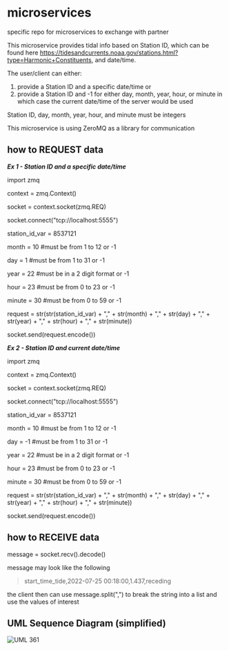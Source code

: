 # microservices
specific repo for microservices to exchange with partner

This microservice provides tidal info based on Station ID, which can be found here https://tidesandcurrents.noaa.gov/stations.html?type=Harmonic+Constituents, and date/time. 

The user/client can either: 
  1) provide a Station ID and a specific date/time or 
  2) provide a Station ID and -1 for either day, month, year, hour, or minute in which case the current date/time of the server would be used

Station ID, day, month, year, hour, and minute must be integers  

This microservice is using ZeroMQ as a library for communication

## how to REQUEST data
***Ex 1 - Station ID and a specific date/time***


import zmq


context = zmq.Context()

socket = context.socket(zmq.REQ)

socket.connect("tcp://localhost:5555")


station_id_var = 8537121

month = 10                      #must be from 1 to 12 or -1

day = 1                         #must be from 1 to 31 or -1

year = 22                       #must be in a 2 digit format or -1

hour = 23                       #must be from 0 to 23 or -1

minute = 30                     #must be from 0 to 59 or -1

request = str(str(station_id_var) + "," + str(month) + "," + str(day) + "," + str(year) + "," + str(hour) + "," + str(minute))

socket.send(request.encode())


***Ex 2 - Station ID and current date/time***


import zmq


context = zmq.Context()

socket = context.socket(zmq.REQ)

socket.connect("tcp://localhost:5555")


station_id_var = 8537121

month = 10                      #must be from 1 to 12 or -1

day = -1                         #must be from 1 to 31 or -1

year = 22                       #must be in a 2 digit format or -1

hour = 23                       #must be from 0 to 23 or -1

minute = 30                     #must be from 0 to 59 or -1


request = str(str(station_id_var) + "," + str(month) + "," + str(day) + "," + str(year) + "," + str(hour) + "," + str(minute))

socket.send(request.encode())

## how to RECEIVE data

message = socket.recv().decode()

message may look like the following 

>start_time_tide,2022-07-25 00:18:00,1.437,receding

the client then can use message.split(",") to break the string into a list and use the values of interest

## UML Sequence Diagram (simplified)
![UML 361](https://user-images.githubusercontent.com/108242862/180926010-9093fa7b-e51f-4584-8868-e07b8b5b381d.png)

